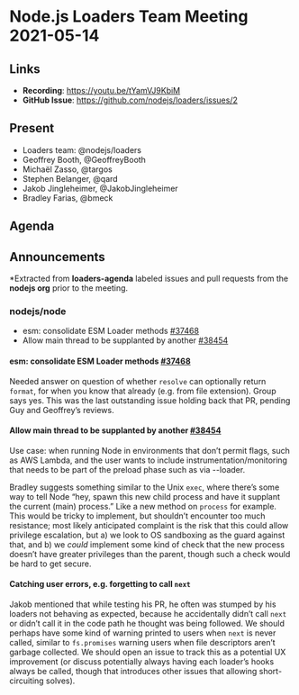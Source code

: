 # Node.js Loaders Team Meeting 2021-05-14

## Links

* **Recording**: https://youtu.be/tYamVJ9KbiM
* **GitHub Issue**: https://github.com/nodejs/loaders/issues/2

## Present

* Loaders team: @nodejs/loaders
* Geoffrey Booth, @GeoffreyBooth
* Michaël Zasso, @targos
* Stephen Belanger, @qard
* Jakob Jingleheimer, @JakobJingleheimer
* Bradley Farias, @bmeck

## Agenda

## Announcements

*Extracted from **loaders-agenda** labeled issues and pull requests from the **nodejs org** prior to the meeting.

### nodejs/node

* esm: consolidate ESM Loader methods [#37468](https://github.com/nodejs/node/pull/37468)
* Allow main thread to be supplanted by another [#38454](https://github.com/nodejs/node/issues/38454)

#### esm: consolidate ESM Loader methods [#37468](https://github.com/nodejs/node/pull/37468)

Needed answer on question of whether `resolve` can optionally return `format`, for when you know that already (e.g. from file extension). Group says yes. This was the last outstanding issue holding back that PR, pending Guy and Geoffrey’s reviews.

#### Allow main thread to be supplanted by another [#38454](https://github.com/nodejs/node/issues/38454)

Use case: when running Node in environments that don’t permit flags, such as AWS Lambda, and the user wants to include instrumentation/monitoring that needs to be part of the preload phase such as via --loader.

Bradley suggests something similar to the Unix `exec`, where there’s some way to tell Node “hey, spawn this new child process and have it supplant the current (main) process.” Like a new method on `process` for example. This would be tricky to implement, but shouldn’t encounter too much resistance; most likely anticipated complaint is the risk that this could allow privilege escalation, but a) we look to OS sandboxing as the guard against that, and b) we _could_ implement some kind of check that the new process doesn’t have greater privileges than the parent, though such a check would be hard to get secure.

#### Catching user errors, e.g. forgetting to call `next`

Jakob mentioned that while testing his PR, he often was stumped by his loaders not behaving as expected, because he accidentally didn’t call `next` or didn’t call it in the code path he thought was being followed. We should perhaps have some kind of warning printed to users when `next` is never called, similar to `fs.promises` warning users when file descriptors aren’t garbage collected. We should open an issue to track this as a potential UX improvement (or discuss potentially always having each loader’s hooks always be called, though that introduces other issues that allowing short-circuiting solves).
